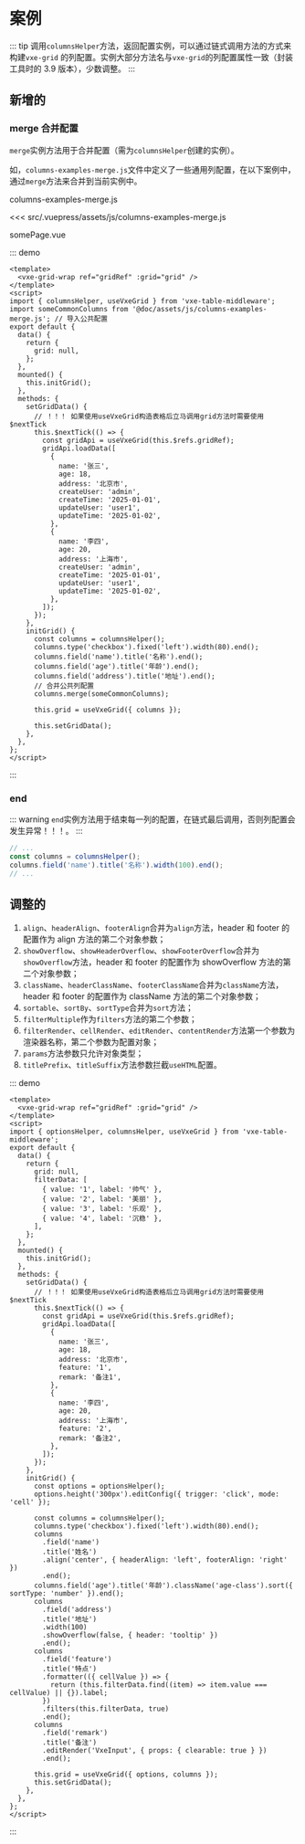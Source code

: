 # 案例

::: tip
调用`columnsHelper`方法，返回配置实例，可以通过链式调用方法的方式来构建`vxe-grid` 的列配置。实例大部分方法名与`vxe-grid`的列配置属性一致（封装工具时的 3.9 版本），少数调整。
:::

## 新增的

### merge 合并配置

`merge`实例方法用于合并配置（需为`columnsHelper`创建的实例）。

如，`columns-examples-merge.js`文件中定义了一些通用列配置，在以下案例中，通过`merge`方法来合并到当前实例中。

columns-examples-merge.js

<<< src/.vuepress/assets/js/columns-examples-merge.js

somePage.vue

::: demo

```vue {6,49-50}
<template>
  <vxe-grid-wrap ref="gridRef" :grid="grid" />
</template>
<script>
import { columnsHelper, useVxeGrid } from 'vxe-table-middleware';
import someCommonColumns from '@doc/assets/js/columns-examples-merge.js'; // 导入公共配置
export default {
  data() {
    return {
      grid: null,
    };
  },
  mounted() {
    this.initGrid();
  },
  methods: {
    setGridData() {
      // ！！！ 如果使用useVxeGrid构造表格后立马调用grid方法时需要使用$nextTick
      this.$nextTick(() => {
        const gridApi = useVxeGrid(this.$refs.gridRef);
        gridApi.loadData([
          {
            name: '张三',
            age: 18,
            address: '北京市',
            createUser: 'admin',
            createTime: '2025-01-01',
            updateUser: 'user1',
            updateTime: '2025-01-02',
          },
          {
            name: '李四',
            age: 20,
            address: '上海市',
            createUser: 'admin',
            createTime: '2025-01-01',
            updateUser: 'user1',
            updateTime: '2025-01-02',
          },
        ]);
      });
    },
    initGrid() {
      const columns = columnsHelper();
      columns.type('checkbox').fixed('left').width(80).end();
      columns.field('name').title('名称').end();
      columns.field('age').title('年龄').end();
      columns.field('address').title('地址').end();
      // 合并公共列配置
      columns.merge(someCommonColumns);

      this.grid = useVxeGrid({ columns });

      this.setGridData();
    },
  },
};
</script>
```

:::

### end

::: warning
`end`实例方法用于结束每一列的配置，在链式最后调用，否则列配置会发生异常！！！。
:::

```javascript {3}
// ...
const columns = columnsHelper();
columns.field('name').title('名称').width(100).end();
// ...
```

## 调整的

1. `align`、`headerAlign`、`footerAlign`合并为`align`方法，header 和 footer 的配置作为 align 方法的第二个对象参数；
2. `showOverflow`、`showHeaderOverflow`、`showFooterOverflow`合并为`showOverflow`方法，header 和 footer 的配置作为 showOverflow 方法的第二个对象参数；
3. `className`、`headerClassName`、`footerClassName`合并为`className`方法，header 和 footer 的配置作为 className 方法的第二个对象参数；
4. `sortable`、`sortBy`、`sortType`合并为`sort`方法；
5. `filterMultiple`作为`filters`方法的第二个参数；
6. `filterRender`、`cellRender`、`editRender`、`contentRender`方法第一个参数为渲染器名称，第二个参数为配置对象；
7. `params`方法参数只允许对象类型；
8. `titlePrefix`、`titleSuffix`方法参数拦截`useHTML`配置。

::: demo

```vue
<template>
  <vxe-grid-wrap ref="gridRef" :grid="grid" />
</template>
<script>
import { optionsHelper, columnsHelper, useVxeGrid } from 'vxe-table-middleware';
export default {
  data() {
    return {
      grid: null,
      filterData: [
        { value: '1', label: '帅气' },
        { value: '2', label: '美丽' },
        { value: '3', label: '乐观' },
        { value: '4', label: '沉稳' },
      ],
    };
  },
  mounted() {
    this.initGrid();
  },
  methods: {
    setGridData() {
      // ！！！ 如果使用useVxeGrid构造表格后立马调用grid方法时需要使用$nextTick
      this.$nextTick(() => {
        const gridApi = useVxeGrid(this.$refs.gridRef);
        gridApi.loadData([
          {
            name: '张三',
            age: 18,
            address: '北京市',
            feature: '1',
            remark: '备注1',
          },
          {
            name: '李四',
            age: 20,
            address: '上海市',
            feature: '2',
            remark: '备注2',
          },
        ]);
      });
    },
    initGrid() {
      const options = optionsHelper();
      options.height('300px').editConfig({ trigger: 'click', mode: 'cell' });

      const columns = columnsHelper();
      columns.type('checkbox').fixed('left').width(80).end();
      columns
        .field('name')
        .title('姓名')
        .align('center', { headerAlign: 'left', footerAlign: 'right' })
        .end();
      columns.field('age').title('年龄').className('age-class').sort({ sortType: 'number' }).end();
      columns
        .field('address')
        .title('地址')
        .width(100)
        .showOverflow(false, { header: 'tooltip' })
        .end();
      columns
        .field('feature')
        .title('特点')
        .formatter(({ cellValue }) => {
          return (this.filterData.find((item) => item.value === cellValue) || {}).label;
        })
        .filters(this.filterData, true)
        .end();
      columns
        .field('remark')
        .title('备注')
        .editRender('VxeInput', { props: { clearable: true } })
        .end();

      this.grid = useVxeGrid({ options, columns });
      this.setGridData();
    },
  },
};
</script>
```

:::
